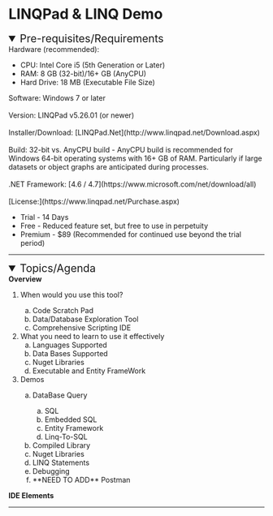 # LINQPad & LINQ Demo

<details open='open'>
    <summary style='font-size: 1.5em;'>Pre-requisites/Requirements</summary>
    <div>
        Hardware (recommended):
        <ul>
            <li>CPU: Intel Core i5 (5th Generation or Later)</li>
            <li>RAM: 8 GB (32-bit)/16+ GB (AnyCPU)</li>
            <li>Hard Drive: 18 MB (Executable File Size)</li>
        </ul>
        Software: Windows 7 or later<br/><br/>
        Version: LINQPad v5.26.01 (or newer)<br/><br/>
        Installer/Download: [LINQPad.Net](http://www.linqpad.net/Download.aspx)<br/><br/>
        Build: 32-bit vs. AnyCPU build - AnyCPU build is recommended for Windows 64-bit operating systems with 16+ GB of RAM. Particularly if large datasets or object graphs are anticipated during processes.<br/><br/>
        .NET Framework: [4.6 / 4.7](https://www.microsoft.com/net/download/all)<br/><br/>
        [License:](https://www.linqpad.net/Purchase.aspx)
        <ul>
            <li>Trial - 14 Days</li>
            <li>Free - Reduced feature set, but free to use in perpetuity</li>
            <li>Premium - $89 (Recommended for continued use beyond the trial period)</li>
        </ul>
    </div>
</details>
<hr />
<details  open='open'>
<summary style='font-size: 1.5em;'>Topics/Agenda</summary>
    <div>
        <strong>Overview</strong>
        <ol>
            <li>When would you use this tool?</li>
                <ol type='a'>
                    <li>Code Scratch Pad</li>
                    <li>Data/Database Exploration Tool</li>
                    <li>Comprehensive Scripting IDE</li>
                </ol>
            <li>What you need to learn to use it effectively<br />
                <ol type='a'>
                    <li>Languages Supported</li>
                    <li>Data Bases Supported</li>
                    <li>Nuget Libraries</li>
                    <li>Executable and Entity FrameWork</li>
                </ol>
            </li>
            <li>Demos</li>
                <ol type='a'>
                    <li>DataBase Query</li>
                        <ol type='a'>
                            <li>SQL</li>
                            <li>Embedded SQL</li>
                            <li>Entity Framework</li>
                            <li>Linq-To-SQL </li>
                        </ol>
                    <li>Compiled Library</li>
                    <li>Nuget Libraries</li>
                    <li>LINQ Statements</li>
                    <li>Debugging</li>
                    <li>**NEED TO ADD** Postman</li>
                </ol>
        </ol>
        <strong>IDE Elements</strong>
    </div>
</details>
<hr />

